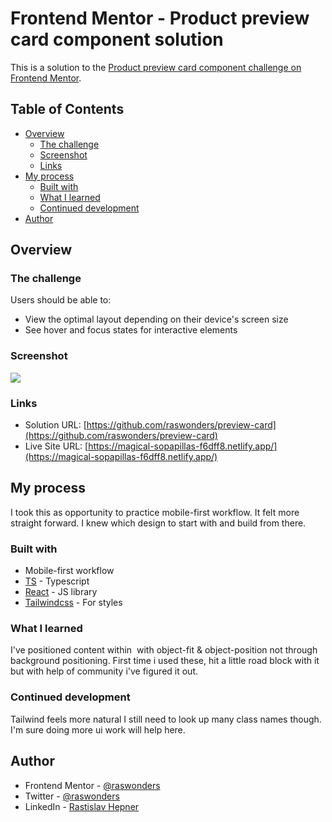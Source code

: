# Frontend Mentor - Product preview card component solution

This is a solution to the [Product preview card component challenge on Frontend Mentor](https://www.frontendmentor.io/challenges/product-preview-card-component-GO7UmttRfa).

## Table of Contents

- [Overview](#overview)
  - [The challenge](#the-challenge)
  - [Screenshot](#screenshot)
  - [Links](#links)
- [My process](#my-process)
  - [Built with](#built-with)
  - [What I learned](#what-i-learned)
  - [Continued development](#continued-development)
- [Author](#author)

## Overview

### The challenge

Users should be able to:

- View the optimal layout depending on their device's screen size
- See hover and focus states for interactive elements

### Screenshot

![](./screenshot.jpg)

### Links

- Solution URL: [https://github.com/raswonders/preview-card](https://github.com/raswonders/preview-card)
- Live Site URL: [https://magical-sopapillas-f6dff8.netlify.app/](https://magical-sopapillas-f6dff8.netlify.app/)

## My process

I took this as opportunity to practice mobile-first workflow. It felt more straight forward. I knew which design to start with and build from there.

### Built with

- Mobile-first workflow
- [TS](https://www.typescriptlang.org/) - Typescript
- [React](https://reactjs.org/) - JS library
- [Tailwindcss](https://tailwindcss.com/) - For styles

### What I learned

I've positioned content within <img> with object-fit & object-position not through background positioning. First time i used these, hit a little road block with it but with help of community i've figured it out. 

### Continued development

Tailwind feels more natural I still need to look up many class names though. I'm sure doing more ui work will help here.

## Author

- Frontend Mentor - [@raswonders](https://www.frontendmentor.io/profile/raswonders)
- Twitter - [@raswonders](https://www.twitter.com/raswonders)
- LinkedIn - [Rastislav Hepner](https://www.linkedin.com/in/rastislavhepner/)